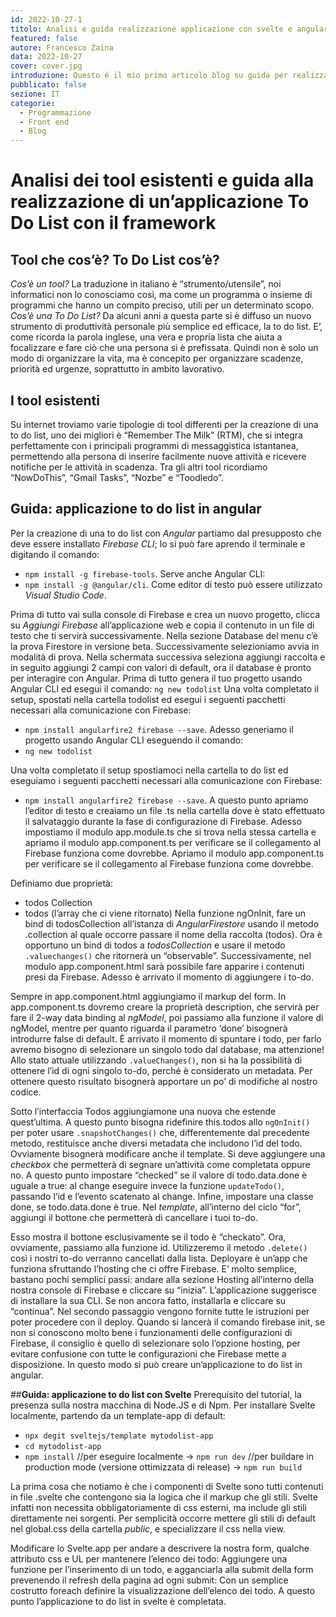 ```yaml
---
id: 2022-10-27-1
titolo: Analisi e guida realizzazione applicazione con svelte e angular
featured: false
autore: Francesco Zaina
data: 2022-10-27
cover: cover.jpg
introduzione: Questo è il mio primo articolo blog su guida per realizzazione to do list
pubblicato: false
sezione: IT
categorie:
  - Programmazione
  - Front end
  - Blog
---
```


# **Analisi dei tool esistenti e guida alla realizzazione di un’applicazione To Do List con il framework**

## **Tool che cos’è? To Do List cos’è?**
*Cos’è un tool?*
La traduzione in italiano è “strumento/utensile”, noi informatici non lo conosciamo così, ma come un programma o insieme di programmi che hanno un compito preciso, utili per un determinato scopo.
*Cos’è una To Do List?*
Da alcuni anni a questa parte si è diffuso un nuovo strumento di produttività personale più semplice ed efficace, la to do list. E’, come ricorda la parola inglese, una vera e propria lista che aiuta a focalizzare e fare ciò che una persona si è prefissata. Quindi non è solo un modo di organizzare la vita, ma è concepito per organizzare scadenze, priorità ed urgenze, soprattutto in ambito lavorativo.
## **I tool esistenti**
Su internet troviamo varie tipologie di tool differenti per la creazione di una to do list, uno dei migliori è “Remember The Milk” (RTM), che si integra perfettamente con i principali programmi di messaggistica istantanea, permettendo alla persona di inserire facilmente nuove attività e ricevere notifiche per le attività in scadenza. Tra gli altri tool ricordiamo “NowDoThis”, “Gmail Tasks”, “Nozbe” e “Toodledo”. 
## **Guida: applicazione to do list in angular**
Per la creazione di una to do list con *Angular* partiamo dal presupposto che deve essere installato *Firebase CLI*; lo si può fare aprendo il terminale e digitando il comando: 
- `npm install -g firebase-tools`.
Serve anche Angular CLI: 
- `npm install -g @angular/cli`.
Come editor di testo può essere utilizzato *Visual Studio Code*.

Prima di tutto vai sulla console di Firebase e crea un nuovo progetto, clicca su *Aggiungi Firebase* all’applicazione web e copia il contenuto in un file di testo che ti servirà successivamente.
Nella sezione Database del menu c’è la prova Firestore in versione beta. Successivamente selezioniamo avvia in modalità di prova.
Nella schermata successiva seleziona aggiungi raccolta e in seguito aggiungi 2 campi con valori di default, ora il database è pronto per interagire con Angular.
Prima di tutto genera il tuo progetto usando Angular CLI ed esegui il comando: `ng new todolist`
Una volta completato il setup, spostati nella cartella todolist ed esegui i seguenti pacchetti necessari alla comunicazione con Firebase: 
- `npm install angularfire2 firebase --save`.
Adesso generiamo il progetto usando Angular CLI eseguendo il comando:
- `ng new todolist`

Una volta completato il setup spostiamoci nella cartella to do list ed eseguiamo i seguenti pacchetti necessari alla comunicazione con Firebase: 
- `npm install angularfire2 firebase --save`.
A questo punto apriamo l’editor di testo e creaiamo un file .ts nella cartella dove è stato effettuato il salvataggio durante la fase di configurazione di Firebase.
Adesso impostiamo il modulo app.module.ts che si trova nella stessa cartella e apriamo il modulo app.component.ts per verificare se il collegamento al Firebase funziona come dovrebbe. Apriamo il modulo app.component.ts per verificare se il collegamento al Firebase funziona come dovrebbe.

Definiamo due proprietà:
- todos Collection
- todos (l’array che ci viene ritornato)
Nella funzione ngOnInit, fare un bind di todosCollection all’istanza di *AngularFirestore* usando il metodo .collection al quale occorre passare il nome della raccolta (todos).
Ora è opportuno un bind di todos a *todosCollection* e usare il metodo `.valuechanges()` che ritornerà un “observable”. Successivamente, nel modulo app.component.html sarà possibile fare apparire i contenuti presi da Firebase.
Adesso è arrivato il momento di aggiungere i to-do.

Sempre in app.component.html aggiungiamo il markup del form.
In app.component.ts dovremo creare la proprietà description, che servirà per fare il 2-way data binding al *ngModel*, poi passiamo alla funzione il valore di ngModel, mentre per quanto riguarda il parametro ‘done’ bisognerà introdurre false di default.
È arrivato il momento di spuntare i todo, per farlo avremo bisogno di selezionare un singolo todo dal database, ma attenzione! Allo stato attuale utilizzando `.valueChanges()`, non si ha la possibilità di ottenere l’id di ogni singolo to-do, perché è considerato un metadata.
Per ottenere questo risultato bisognerà apportare un po’ di modifiche al nostro codice.

Sotto l’interfaccia Todos aggiungiamone una nuova che estende quest’ultima.
A questo punto bisogna ridefinire this.todos allo `ngOnInit()` per poter usare `.snapshotChanges()` che, differentemente dal precedente metodo, restituisce anche diversi metadata che includono l’id del todo. Ovviamente bisognerà modificare anche il template.
Si deve aggiungere una *checkbox* che permetterà di segnare un’attività come completata oppure no.  A questo punto impostare “checked” se il valore di todo.data.done è uguale a true: al change eseguire invece la funzione `updateTodo()`, passando l’id e l’evento scatenato al change. Infine, impostare una classe done, se todo.data.done è true.
Nel *template*, all’interno del ciclo “for”, aggiungi il bottone che permetterà di cancellare i tuoi to-do.

Esso mostra il bottone esclusivamente se il todo è “checkato”. Ora, ovviamente, passiamo alla funzione id. Utilizzeremo il metodo `.delete()` così i nostri to-do verranno cancellati dalla lista.
Deployare è un’app che funziona sfruttando l’hosting che ci offre Firebase. E’ molto semplice, bastano pochi semplici passi: andare alla sezione Hosting all’interno della nostra console di Firebase e cliccare su “inizia”. L’applicazione suggerisce di installare la sua CLI. Se non ancora fatto, installarla e cliccare su “continua”.
Nel secondo passaggio vengono fornite tutte le istruzioni per poter procedere con il deploy. Quando si lancerà il comando firebase init, se non si conoscono molto bene i funzionamenti delle configurazioni di Firebase, il consiglio è quello di selezionare solo l’opzione hosting, per evitare confusione con tutte le configurazioni che Firebase mette a disposizione.
In questo modo si può creare un’applicazione to do list in angular.

##**Guida: applicazione to do list con Svelte**
Prerequisito del tutorial, la presenza sulla nostra macchina di Node.JS e di Npm.
Per installare Svelte localmente, partendo da un template-app di default:
- `npx degit sveltejs/template mytodolist-app`
- `cd mytodolist-app`
- `npm install`
//per eseguire localmente → `npm run dev`
//per buildare in production mode (versione ottimizzata di release) → `npm run build`

La prima cosa che notiamo è che i componenti di Svelte sono tutti contenuti in file .svelte che contengono sia la logica che il markup che gli stili.
Svelte infatti non necessita obbligatoriamente  di css esterni, ma include gli stili direttamente nei sorgenti.
Per semplicità occorre mettere gli stili di default nel global.css della cartella *public*, e specializzare il css nella view.

Modificare lo Svelte.app per andare a descrivere la nostra form, qualche attributo css e UL per mantenere l’elenco dei todo:
Aggiungere una funzione per l’inserimento di un todo, e agganciarla alla submit della form prevenendo il refresh della pagina ad ogni submit:
Con un semplice costrutto foreach definire la visualizzazione dell’elenco dei todo.
A questo punto l’applicazione to do list in svelte è completata.
